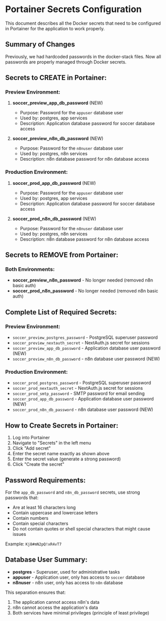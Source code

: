 # Portainer Secrets Configuration

This document describes all the Docker secrets that need to be configured in Portainer for the application to work properly.

## Summary of Changes

Previously, we had hardcoded passwords in the docker-stack files. Now all passwords are properly managed through Docker secrets.

## Secrets to CREATE in Portainer:

### Preview Environment:
1. **soccer_preview_app_db_password** (NEW)
   - Purpose: Password for the `appuser` database user
   - Used by: postgres, app services
   - Description: Application database password for soccer database access

2. **soccer_preview_n8n_db_password** (NEW)
   - Purpose: Password for the `n8nuser` database user
   - Used by: postgres, n8n services
   - Description: n8n database password for n8n database access

### Production Environment:
1. **soccer_prod_app_db_password** (NEW)
   - Purpose: Password for the `appuser` database user
   - Used by: postgres, app services
   - Description: Application database password for soccer database access

2. **soccer_prod_n8n_db_password** (NEW)
   - Purpose: Password for the `n8nuser` database user
   - Used by: postgres, n8n services
   - Description: n8n database password for n8n database access

## Secrets to REMOVE from Portainer:

### Both Environments:
- **soccer_preview_n8n_password** - No longer needed (removed n8n basic auth)
- **soccer_prod_n8n_password** - No longer needed (removed n8n basic auth)

## Complete List of Required Secrets:

### Preview Environment:
- `soccer_preview_postgres_password` - PostgreSQL superuser password
- `soccer_preview_nextauth_secret` - NextAuth.js secret for sessions
- `soccer_preview_app_db_password` - Application database user password (NEW)
- `soccer_preview_n8n_db_password` - n8n database user password (NEW)

### Production Environment:
- `soccer_prod_postgres_password` - PostgreSQL superuser password
- `soccer_prod_nextauth_secret` - NextAuth.js secret for sessions
- `soccer_prod_smtp_password` - SMTP password for email sending
- `soccer_prod_app_db_password` - Application database user password (NEW)
- `soccer_prod_n8n_db_password` - n8n database user password (NEW)

## How to Create Secrets in Portainer:

1. Log into Portainer
2. Navigate to "Secrets" in the left menu
3. Click "Add secret"
4. Enter the secret name exactly as shown above
5. Enter the secret value (generate a strong password)
6. Click "Create the secret"

## Password Requirements:

For the `app_db_password` and `n8n_db_password` secrets, use strong passwords that:
- Are at least 16 characters long
- Contain uppercase and lowercase letters
- Contain numbers
- Contain special characters
- Do not contain quotes or shell special characters that might cause issues

Example: `Kj8#mN2pQ!xR4vT7`

## Database User Summary:

- **postgres** - Superuser, used for administrative tasks
- **appuser** - Application user, only has access to `soccer` database
- **n8nuser** - n8n user, only has access to `n8n` database

This separation ensures that:
1. The application cannot access n8n's data
2. n8n cannot access the application's data
3. Both services have minimal privileges (principle of least privilege)